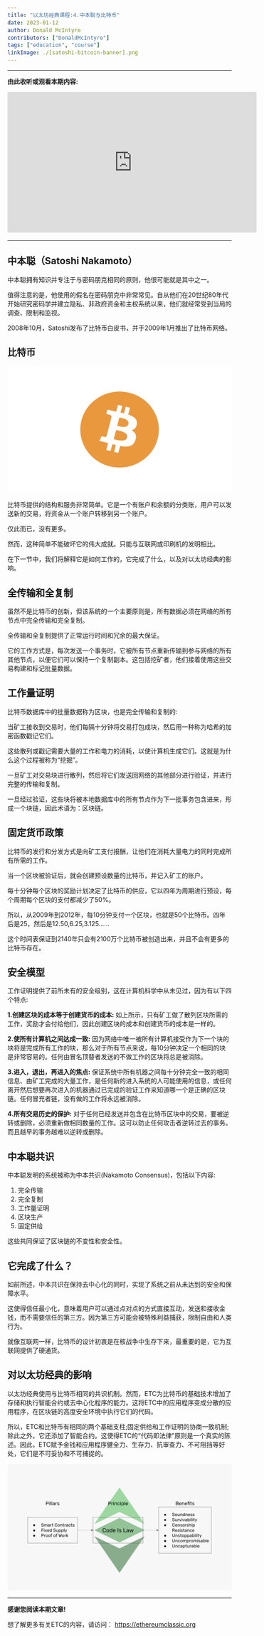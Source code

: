 ```yaml
---
title: "以太坊经典课程:4.中本聪与比特币"
date: 2023-01-12
author: Donald McIntyre
contributors: ["DonaldMcIntyre"]
tags: ["education", "course"]
linkImage: ./[satoshi-bitcoin-banner].png
---
```


---
**由此收听或观看本期内容:**

<iframe width="560" height="315" src="https://www.youtube.com/embed/3gtE4z3NFaI" title="YouTube video player" frameborder="0" allow="accelerometer; autoplay; clipboard-write; encrypted-media; gyroscope; picture-in-picture" allowfullscreen></iframe>

---

## 中本聪（Satoshi Nakamoto）

中本聪拥有知识并专注于与密码朋克相同的原则，他很可能就是其中之一。

值得注意的是，他使用的假名在密码朋克中非常常见。自从他们在20世纪80年代开始研究密码学并建立隐私、非政府资金和主权系统以来，他们就经常受到当局的调查、限制和监视。

2008年10月，Satoshi发布了比特币白皮书，并于2009年1月推出了比特币网络。

## 比特币

![Bitcoin](./satoshi-bitcoin.png)

比特币提供的结构和服务非常简单。它是一个有账户和余额的分类账，用户可以发送新的交易，将资金从一个账户转移到另一个账户。

仅此而已，没有更多。

然而，这种简单不能破坏它的伟大成就。只能与互联网或印刷机的发明相比。

在下一节中，我们将解释它是如何工作的，它完成了什么，以及对以太坊经典的影响。

## 全传输和全复制

虽然不是比特币的创新，但该系统的一个主要原则是，所有数据必须在网络的所有节点中完全传输和完全复制。

全传输和全复制提供了正常运行时间和冗余的最大保证。

它的工作方式是，每次发送一个事务时，它被所有节点重新传输到参与网络的所有其他节点，以便它们可以保持一个复制副本。这包括挖矿者，他们接着使用这些交易构建和标记批量数据。

## 工作量证明

比特币数据库中的批量数据称为区块，也是完全传输和复制的:

当矿工接收到交易时，他们每隔十分钟将交易打包成块，然后用一种称为哈希的加密函数戳记它们。

这些散列或戳记需要大量的工作和电力的消耗，以使计算机生成它们。这就是为什么这个过程被称为“挖掘”。

一旦矿工对交易块进行散列，然后将它们发送回网络的其他部分进行验证，并进行完整的传输和复制。

一旦经过验证，这些块将被本地数据库中的所有节点作为下一批事务包含进来，形成一个块链，因此术语为：区块链。

## 固定货币政策

比特币的发行和分发方式是向矿工支付报酬，让他们在消耗大量电力的同时完成所有所需的工作。

当一个区块被验证后，就会创建预设数量的比特币，并记入矿工的账户。

每十分钟每个区块的奖励计划决定了比特币的供应，它以四年为周期进行预设，每个周期每个区块的支付都减少了50%。

所以，从2009年到2012年，每10分钟支付一个区块，也就是50个比特币。四年后是25，然后是12.50,6.25,3.125……

这个时间表保证到2140年只会有2100万个比特币被创造出来，并且不会有更多的比特币存在。

## 安全模型

工作证明提供了前所未有的安全级别，这在计算机科学中从未见过，因为有以下四个特点:

**1.创建区块的成本等于创建货币的成本:** 如上所示，只有矿工做了散列区块所需的工作，奖励才会付给他们，因此创建区块的成本和创建货币的成本是一样的。

**2.使所有计算机之间达成一致:** 因为网络中唯一被所有计算机接受作为下一个块的块将是完成所有工作的块，那么对于所有节点来说，每10分钟决定一个相同的块是非常容易的。任何由冒名顶替者发送的不做工作的区块将总是被消除。

**3.进入，退出，再进入的焦点:** 保证系统中所有机器之间每十分钟完全一致的相同信息、由矿工完成的大量工作，是任何新的进入系统的人可能使用的信息，或任何离开然后想要再次进入的机器通过已完成的验证工作来知道哪一个是正确的区块链。任何冒充者链，没有做的工作将永远被消除。

**4.所有交易历史的保护:** 对于任何已经发送并包含在比特币区块中的交易，要被逆转或删除，必须重新做相同数量的工作。这可以防止任何攻击者逆转过去的事务。而且越早的事务越难以逆转或删除。

## 中本聪共识
中本聪发明的系统被称为中本共识(Nakamoto Consensus)，包括以下内容:

1. 完全传输
2. 完全复制
3. 工作量证明
4. 区块生产
5. 固定供给

这些共同保证了区块链的不变性和安全性。

## 它完成了什么？

如前所述，中本共识在保持去中心化的同时，实现了系统之前从未达到的安全和保障水平。

这使得信任最小化，意味着用户可以通过点对点的方式直接互动，发送和接收金钱，而不需要信任的第三方。因为第三方可能会被特殊利益捕获，限制自由和人类行为。

就像互联网一样，比特币的设计初衷是在核战争中生存下来，最重要的是，它为互联网提供了硬通货。

## 对以太坊经典的影响

以太坊经典使用与比特币相同的共识机制。然而，ETC为比特币的基础技术增加了存储和执行智能合约或去中心化程序的能力。这将ETC中的应用程序变成分散的应用程序，在区块链的高度安全环境中执行它们的代码。

所以，ETC和比特币有相同的两个基础支柱;固定供给和工作证明的协商一致机制;除此之外，它还添加了智能合约。这使得ETC的“代码即法律”原则是一个真实的陈述。因此，ETC赋予金钱和应用程序健全力、生存力、抗审查力、不可阻挡等好处，它们是不可妥协和不可捕捉的。

![代码及法律的原则](./satoshi-bitcoin-etc.png)

---

**感谢您阅读本期文章!**

想了解更多有关ETC的内容，请访问： https://ethereumclassic.org

